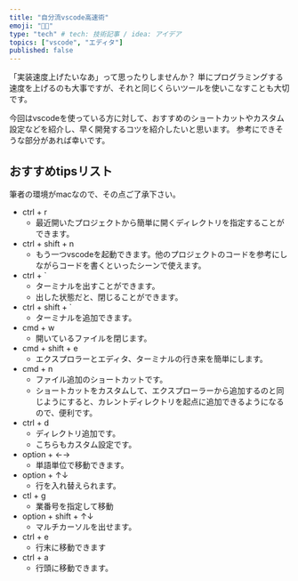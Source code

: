 ```yaml
---
title: "自分流vscode高速術"
emoji: "🧚🏽"
type: "tech" # tech: 技術記事 / idea: アイデア
topics: ["vscode", "エディタ"]
published: false
---
```


「実装速度上げたいなあ」って思ったりしませんか？
単にプログラミングする速度を上げるのも大事ですが、それと同じくらいツールを使いこなすことも大切です。

今回はvscodeを使っている方に対して、おすすめのショートカットやカスタム設定などを紹介し、早く開発するコツを紹介したいと思います。
参考にできそうな部分があれば幸いです。

## おすすめtipsリスト
筆者の環境がmacなので、その点ご了承下さい。

- ctrl + r
  - 最近開いたプロジェクトから簡単に開くディレクトリを指定することができます。
- ctrl + shift + n
  - もう一つvscodeを起動できます。他のプロジェクトのコードを参考にしながらコードを書くといったシーンで使えます。
- ctrl + `
  - ターミナルを出すことができます。
  - 出した状態だと、閉じることができます。
- ctrl + shift + `
  - ターミナルを追加できます。
- cmd + w
  - 開いているファイルを閉じます。
- cmd + shift + e
  - エクスプロラーとエディタ、ターミナルの行き来を簡単にします。
- cmd + n
  - ファイル追加のショートカットです。
  - ショートカットをカスタムして、エクスプローラーから追加するのと同じようにすると、カレントディレクトリを起点に追加できるようになるので、便利です。
- ctrl + d
  - ディレクトリ追加です。
  - こちらもカスタム設定です。
- option + ←→
  - 単語単位で移動できます。
- option + ↑↓
  - 行を入れ替えられます。
- ctl + g
  - 業番号を指定して移動
- option + shift + ↑↓
  - マルチカーソルを出せます。
- ctrl + e
  - 行末に移動できます
- ctrl + a
  - 行頭に移動できます。

